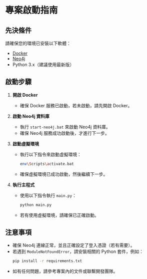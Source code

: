 # 專案啟動指南

## 先決條件

請確保您的環境已安裝以下軟體：
- [Docker](https://www.docker.com/get-started)
- [Neo4j](https://neo4j.com/download/)
- Python 3.x（建議使用最新版）

## 啟動步驟

1. **開啟 Docker**
   - 確保 Docker 服務已啟動，若未啟動，請先開啟 Docker。

2. **啟動 Neo4j 資料庫**
   - 執行 `start-neo4j.bat` 來啟動 Neo4j 資料庫。
   - 確保 Neo4j 服務成功啟動後，才進行下一步。

3. **啟動虛擬環境**
   - 執行以下指令來啟動虛擬環境：
     ```sh
     env\Scripts\activate.bat
     ```
   - 確保虛擬環境已成功啟動，然後繼續下一步。

4. **執行主程式**
   - 使用以下指令執行 `main.py`：
     ```sh
     python main.py
     ```
   - 若有使用虛擬環境，請確保已正確啟動。


## 注意事項
- 確保 Neo4j 連線正常，並且正確設定了登入憑證（若有需要）。
- 若遇到 `ModuleNotFoundError`，請安裝相關的 Python 套件，例如：
  ```sh
  pip install -r requirements.txt
  ```
- 如有任何問題，請參考專案內的文件或聯繫開發團隊。
